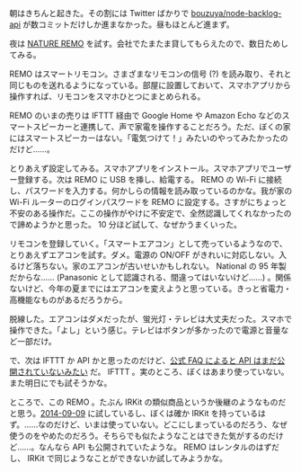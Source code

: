 朝はきちんと起きた。その割には Twitter ばかりで [bouzuya/node-backlog-api][] が数コミットだけしか進まなかった。昼もほとんど進まず。

夜は [NATURE REMO](http://nature.global/) を試す。会社でたまたま貸してもらえたので、数日ためしてみる。

REMO はスマートリモコン。さまざまなリモコンの信号 (?) を読み取り、それと同じものを送れるようになっている。部屋に設置しておいて、スマホアプリから操作すれば、リモコンをスマホひとつにまとめられる。

REMO のいまの売りは IFTTT 経由で Google Home や Amazon Echo などのスマートスピーカーと連携して、声で家電を操作することだろう。ただ、ぼくの家にはスマートスピーカーはない。「電気つけて！」みたいのやってみたかったのだけど……。

とりあえず設定してみる。スマホアプリをインストール。スマホアプリでユーザー登録する。次は REMO に USB を挿し、給電する。 REMO の Wi-Fi に接続し、パスワードを入力する。何かしらの情報を読み取っているのかな。我が家の Wi-Fi ルーターのログインパスワードを REMO に設定する。さすがにちょっと不安のある操作だ。ここの操作がやけに不安定で、全然認識してくれなかったので諦めようかと思った。 10 分ほど試して、なぜかうまくいった。

リモコンを登録していく。「スマートエアコン」として売っているようなので、とりあえずエアコンを試す。ダメ。電源の ON/OFF がきれいに対応しない。入るけど落ちない。家のエアコンが古いせいかもしれない。 National の 95 年製だからな…… (Panasonic として認識される、間違ってはいないけど……) 。関係ないけど、今年の夏までにはエアコンを変えようと思っている。きっと省電力・高機能なものがあるだろうから。

脱線した。エアコンはダメだったが、蛍光灯・テレビは大丈夫だった。スマホで操作できた。「よし」という感じ。テレビはボタンが多かったので電源と音量など一部だけ。

で、次は IFTTT か API かと思ったのだけど、[公式 FAQ によると API はまだ公開されていないみたい](http://nature.global/jp/faq/2017/6/27/open-api) だ。 IFTTT 。実のところ、ぼくはあまり使っていない。また明日にでも試そうかな。

ところで、この REMO 。たぶん IRKit の類似商品というか後継のようなものだと思う。[2014-09-09][] に試しているし、ぼくは確か IRKit を持っているはず。……なのだけど、いまは使っていない。どこにしまっているのだろう、なぜ使うのをやめたのだろう。そちらでも似たようなことはできた気がするのだけど……。なんなら API も公開されていたような。 REMO はレンタルのはずだし、 IRKit で同じようなことができないか試してみようかな。

[bouzuya/node-backlog-api]: https://github.com/bouzuya/node-backlog-api
[2014-09-09]: https://blog.bouzuya.net/2014/09/09/
